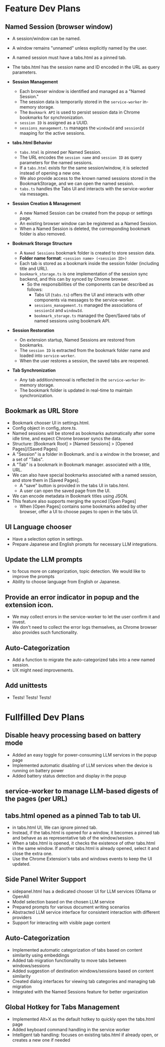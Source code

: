 # Feature Dev Plans

## Named Session (browser window)

- A session/window can be named.
- A window remains "unnamed" unless explicitly named by the user.
- A named session must have a tabs.html as a pinned tab.
- The tabs.html has the session name and ID encoded in the URL as query parameters.

- **Session Management**

  - Each browser window is identified and managed as a "Named Session."
  - The session data is temporarily stored in the `service-worker` in-memory storage.
  - The `Bookmark API` is used to persist session data in Chrome bookmarks for synchronization.
  - `session ID` is assigned as a UUID.
  - `sessions_management.ts` manages the `windowId` and `sessionId` maaping for the active sessions.

- **tabs.html Behavior**

  - `tabs.html` is pinned per Named Session.
  - The URL encodes the `session name` and `session ID` as query parameters for the named sessions.
  - If a `tabs.html` exists for the same session/window, it is selected instead of opening a new one.
  - We also provide access to the known named sessions stored in the BookmarkStorage, and we can open the named session.
  - `tabs.ts` handles the Tabs UI and interacts with the service-worker via messages.

- **Session Creation & Management**

  - A new Named Session can be created from the popup or settings page.
  - An existing browser window can be registered as a Named Session.
  - When a Named Session is deleted, the corresponding bookmark folder is also removed.

- **Bookmark Storage Structure**

  - A `Named Sessions` bookmark folder is created to store session data.
  - **Folder name format**: `<session name> (<session ID>)`
  - Each tab is stored as a bookmark inside the session folder (including title and URL).
  - `bookmark_storage.ts` is one implementation of the session sync backend, and this can by synced by Chrome browser.
    - So the responsibilities of the components can be described as follows:
      - Tabs UI (`tabs.ts`) offers the UI and interacts with other components via messages to the service-worker.
      - `sessions_management.ts` managed the associations of `sessionId` and `windowId`.
      - `bookmark_storage.ts` managed the Open/Saved tabs of named sessions using bookmark API.

- **Session Restoration**

  - On extension startup, Named Sessions are restored from bookmarks.
  - The `session ID` is extracted from the bookmark folder name and loaded into `service-worker`.
  - When the user restores a session, the saved tabs are reopened.

- **Tab Synchronization**
  - Any tab addition/removal is reflected in the `service-worker` in-memory storage.
  - The bookmark folder is updated in real-time to maintain synchronization.

## Bookmark as URL Store

- Bookmark chooser UI in settings.html.
- Config object in config_store.ts.
- Named sessions will be stored as bookmarks automatically after some idle time, and expect Chrome browser syncs the data.
- Structure: [Bookmark Root] > [Named Sessions] > [Opened Pages]/[Saved Pages]
- A "Session" is a folder in Bookmark. and is a window in the browser, and a set of "Tabs".
- A "Tab" is a bookmark in Bookmark manager. associated with a title, URL.
- We can also have special bookmarks associated with a named session, and store them in [Saved Pages].
  - A "save" button is provided in the tabs UI in tabs.html.
  - A user can open the saved page from the UI.
- We can encode metadata in Bookmark titles using JSON.
- This feature also supports merging the synced [Open Pages]
  - When [Open Pages] contains some bookmarks added by other browser, offer a UI to choose pages to open in the tabs UI.

## UI Language chooser

- Have a selection option in settings.
- Prepare Japanese and English prompts for necessary LLM integrations.

## Update the LLM prompts

- to focus more on categorization, topic detection. We would like to improve the prompts
- Ability to choose language from English or Japanese.

## Provide an error indicator in popup and the extension icon.

- We may collect errors in the service-worker to let the user confirm it and invest.
- We don't need to collect the error logs themselves, as Chrome browser also provides such functionality.

## Auto-Categorization

- Add a function to migrate the auto-categorized tabs into a new named session.
- UX might need improvements.

## Add unittests

- Tests! Tests! Tests!

# Fullfilled Dev Plans

## Disable heavy processing based on battery mode

- Added an easy toggle for power-consuming LLM services in the popup page
- Implemented automatic disabling of LLM services when the device is running on battery power
- Added battery status detection and display in the popup

## service-worker to manage LLM-based digests of the pages (per URL)

## tabs.html opened as a pinned Tab to tab UI.

- in tabs.html UI, We can ignore pinned tab.
- Instead, if the tabs.html is opened for a window, it becomes a pinned tab and behave as as representative tab of the window/session.
- When a tabs.html is opened, it checks the existence of other tabs.html in the same window. If another tabs.html is already opened, select it and close the extra one.
- Use the Chrome Extension's tabs and windows events to keep the UI updated.

## Side Panel Writer Support

- sidepanel.html has a dedicated chooser UI for LLM services (Ollama or OpenAI)
- Model selection based on the chosen LLM service
- Prepared prompts for various document writing scenarios
- Abstracted LLM service interface for consistent interaction with different providers
- Support for interacting with visible page content

## Auto-Categorization

- Implemented automatic categorization of tabs based on content similarity using embeddings
- Added tab migration functionality to move tabs between windows/sessions
- Added suggestion of destination windows/sessions based on content similarity
- Created dialog interfaces for viewing tab categories and managing tab migration
- Integrated with the Named Sessions feature for better organization

## Global Hotkey for Tabs Management

- Implemented Alt+X as the default hotkey to quickly open the tabs.html page
- Added keyboard command handling in the service worker
- Intelligent tab handling: focuses on existing tabs.html if already open, or creates a new one if needed
